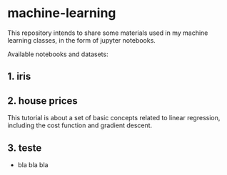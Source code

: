 # machine-learning
This repository intends to share some materials used in my machine learning classes, in the form of jupyter notebooks.

Available notebooks and datasets:

## 1. iris

## 2. house prices
This tutorial is about a set of basic concepts related to linear regression, including the cost function and gradient descent.

## 3. teste

* bla bla bla

